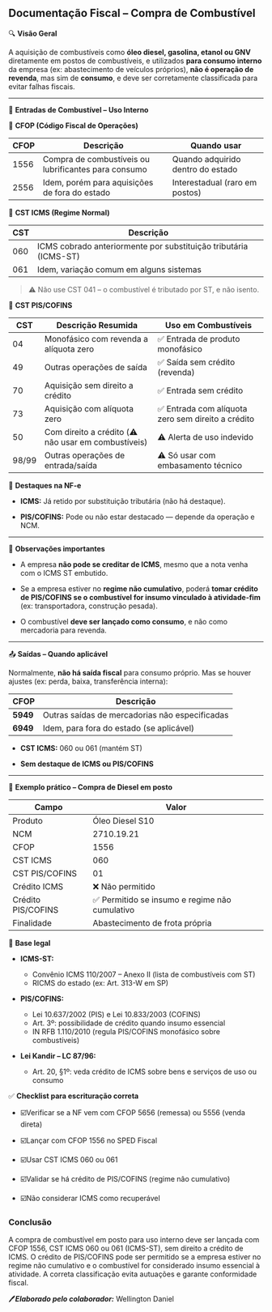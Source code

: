 ## Documentação Fiscal – Compra de Combustível

🔍 **Visão Geral**

A aquisição de combustíveis como **óleo diesel, gasolina, etanol ou GNV** diretamente em postos de combustíveis, e utilizados **para consumo interno** da empresa (ex: abastecimento de veículos próprios), **não é operação de revenda**, mas sim de **consumo**, e deve ser corretamente classificada para evitar falhas fiscais.

---------------

🧾 **Entradas de Combustível – Uso Interno**

🔹 **CFOP (Código Fiscal de Operações)**

| **CFOP**	| **Descrição**	| **Quando usar** |
|------------|-----------------|--------------|
| 1556 |	Compra de combustíveis ou lubrificantes para consumo |	Quando adquirido dentro do estado |
| 2556 | Idem, porém para aquisições de fora do estado	| Interestadual (raro em postos) |

🔹 **CST ICMS (Regime Normal)**

| **CST**	 | **Descrição** |
|------------|-----------------|
| 060	| ICMS cobrado anteriormente por substituição tributária (ICMS-ST) |
| 061	| Idem, variação comum em alguns sistemas |

> ⚠️ Não use CST 041 – o combustível é tributado por ST, e não isento.

🔹 **CST PIS/COFINS**

| CST	| Descrição Resumida	| Uso em Combustíveis|
|------------|------------|-----------------|
| 04	| Monofásico com revenda a alíquota zero	| ✅ Entrada de produto monofásico |
| 49	| Outras operações de saída	| ✅ Saída sem crédito (revenda) |
| 70	| Aquisição sem direito a crédito	| ✅ Entrada sem crédito |
| 73	| Aquisição com alíquota zero	| ✅ Entrada com alíquota zero sem direito a crédito |
| 50	| Com direito a crédito (⚠️ não usar em combustíveis)	| ⚠️ Alerta de uso indevido |
| 98/99	| Outras operações de entrada/saída	| ⚠️ Só usar com embasamento técnico |

🔹 **Destaques na NF-e**

- **ICMS:** Já retido por substituição tributária (não há destaque).

- **PIS/COFINS:** Pode ou não estar destacado — depende da operação e NCM.
----------------

🧾 **Observações importantes**

- A empresa **não pode se creditar de ICMS**, mesmo que a nota venha com o ICMS ST embutido.

- Se a empresa estiver no **regime não cumulativo**, poderá **tomar crédito de PIS/COFINS se o combustível for insumo vinculado à atividade-fim** (ex: transportadora, construção pesada).

- O combustível **deve ser lançado como consumo**, e não como mercadoria para revenda.
---------------

📤 **Saídas – Quando aplicável**

Normalmente, **não há saída fiscal** para consumo próprio. Mas se houver ajustes (ex: perda, baixa, transferência interna):

| **CFOP**	| **Descrição** |
|------------|-----------------|
| **5949**	| Outras saídas de mercadorias não especificadas |
| **6949**	| Idem, para fora do estado (se aplicável) |

- **CST ICMS:** 060 ou 061 (mantém ST)

- **Sem destaque de ICMS ou PIS/COFINS**
---------------

🧾 **Exemplo prático – Compra de Diesel em posto**

| **Campo** |	**Valor** |
|------------|-----------------|
| Produto	| Óleo Diesel S10 |
| NCM	| 2710.19.21 |
| CFOP	| 1556 |
| CST ICMS	| 060 |
| CST PIS/COFINS	| 01 |
| Crédito ICMS	| ❌ Não permitido |
| Crédito PIS/COFINS	| ✅ Permitido se insumo e regime não cumulativo |
| Finalidade	| Abastecimento de frota própria |

📜 **Base legal**

- **ICMS-ST:**
  -  Convênio ICMS 110/2007 – Anexo II (lista de combustíveis com ST)
  -  RICMS do estado (ex: Art. 313-W em SP)

- **PIS/COFINS:**
  - Lei 10.637/2002 (PIS) e Lei 10.833/2003 (COFINS)
  - Art. 3º: possibilidade de crédito quando insumo essencial
  - IN RFB 1.110/2010 (regula PIS/COFINS monofásico sobre combustíveis)

- **Lei Kandir – LC 87/96:**
  - Art. 20, §1º: veda crédito de ICMS sobre bens e serviços de uso ou consumo

✅ **Checklist para escrituração correta**

- ☑️Verificar se a NF vem com CFOP 5656 (remessa) ou 5556 (venda direta)

- ☑️Lançar com CFOP 1556 no SPED Fiscal

- ☑️Usar CST ICMS 060 ou 061

- ☑️Validar se há crédito de PIS/COFINS (regime não cumulativo)

- ☑️Não considerar ICMS como recuperável

### Conclusão

A compra de combustível em posto para uso interno deve ser lançada com CFOP 1556, CST ICMS 060 ou 061 (ICMS-ST), sem direito a crédito de ICMS. O crédito de PIS/COFINS pode ser permitido se a empresa estiver no regime não cumulativo e o combustível for considerado insumo essencial à atividade. A correta classificação evita autuações e garante conformidade fiscal.

🖊️***Elaborado pelo colaborador:*** Wellington Daniel
